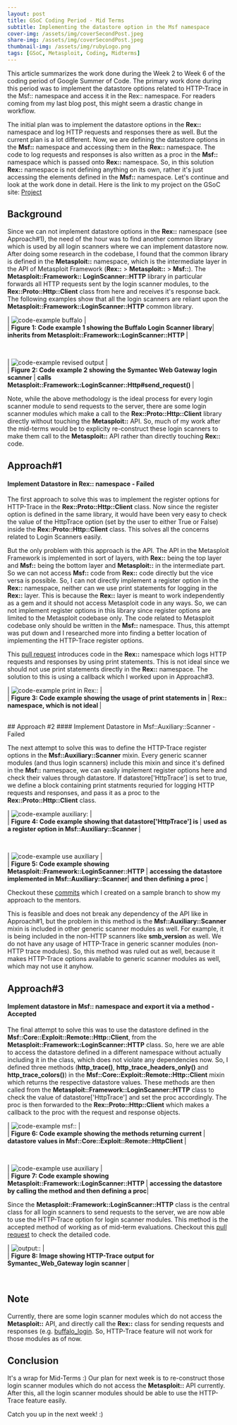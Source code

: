 ```yaml
---
layout: post
title: GSoC Coding Period - Mid Terms
subtitle: Implementing the datastore option in the Msf namespace
cover-img: /assets/img/coverSecondPost.jpeg
share-img: /assets/img/coverSecondPost.jpeg
thumbnail-img: /assets/img/rubyLogo.png
tags: [GSoC, Metasploit, Coding, Midterms]
---
```

  
This article summarizes the work done during the Week 2 to Week 6 of the coding period of Google Summer of Code. The primary work done during this period was to implement the datastore options related to HTTP-Trace in the Msf:: namespace and access it in the Rex:: namespace. For readers coming from my last blog post, this might seem a drastic change in workflow.  
  
The initial plan was to implement the datastore options in the **Rex::** namespace and log HTTP requests and responses there as well. But the current plan is a lot different. Now, we are defining the datastore options in the **Msf::** namespace and accessing them in the **Rex::** namespace. The code to log requests and responses is also written as a proc in the **Msf::** namespace which is passed onto **Rex::** namespace. So, in this solution **Rex::** namespace is not defining anything on its own, rather it's just accessing the elements defined in the **Msf::** namespace. Let's continue and look at the work done in detail. Here is the link to my project on the GSoC site: [Project](https://summerofcode.withgoogle.com/programs/2022/projects/I4PxrljP)  
  
## Background
  
Since we can not implement datastore options in the **Rex::** namespace (see Approach#1), the need of the hour was to find another common library which is used by all login scanners where we can implement datastore now. After doing some research in the codebase, I found that the common library is defined in the **Metasploit::** namespace, which is the intermediate layer in the API of Metasploit Framework (**Rex::** > **Metasploit::** > **Msf::**). The **Metasploit::Framework:: LoginScanner::HTTP** library in particular forwards all HTTP requests sent by the login scanner modules, to the **Rex::Proto::Http::Client** class from here and receives it's response back. The following examples show that all the login scanners are reliant upon the **Metasploit::Framework::LoginScanner::HTTP** common library.   
  
| ![code-example buffalo](../assets/img/GSoC_loginScannerReliant1.png) |  
| <b>Figure 1: Code example 1 showing the Buffalo Login Scanner library</b>|
 <b> inherits from Metasploit::Framework::LoginScanner::HTTP </b>|
  
<br/>
  
| ![code-example revised output](../assets/img/GSoC_send_request_reliant.png) |  
| <b>Figure 2: Code example 2 showing the Symantec Web Gateway login scanner </b>|
  <b> calls Metasploit::Framework::LoginScanner::Http#send_request() </b>|
  
Note, while the above methodology is the ideal process for every login scanner module to send requests to the server, there are some login scanner modules which make a call to the **Rex::Proto::Http::Client** library directly without touching the **Metasploit::** API. So, much of my work after the mid-terms would be to explicity re-construct these login scanners to make them call to the **Metasploit::** API rather than directly touching **Rex::** code.  
  
## Approach#1  
#### Implement Datastore in Rex:: namespace - Failed
  
The first approach to solve this  was to implement the register options for HTTP-Trace in the **Rex::Proto::Http::Client** class. Now since the register option is defined in the same library, it would have been very easy to check the value of the HttpTrace option (set by the user to either True or False) inside the **Rex::Proto::Http::Client** class. This solves all the concerns related to Login Scanners easily.  
  
But the only problem with this approach is the API. The API in the Metasploit Framework is implemented in sort of layers, with **Rex::** being the top layer and **Msf::** being the bottom layer and **Metasploit::** in the intermediate part. So we can not access **Msf::** code from **Rex::** code directly but the vice versa is possible. So, I can not directly implement a register option in the **Rex::** namespace, neither can we use print statements for logging in the **Rex::** layer. This is because the **Rex::** layer is meant to work independently as a gem and it should not access Metasploit code in any ways. So, we can not implement register options in this library since register options are limited to the Metasploit codebase only. The code related to Metasploit codebase only should be written in the **Msf::** namespace. Thus, this attempt was put down and I researched more into finding a better location of implementing the HTTP-Trace register options.  
  
This [pull request](https://github.com/3V3RYONE/metasploit-framework/pull/1) introduces code in the **Rex::** namespace which logs HTTP requests and responses by using print statements. This is not ideal since we should not use print statements directly in the **Rex::** namespace. The solution to this is using a callback which I worked upon in Approach#3.  
  
| ![code-example print in Rex::](../assets/img/GSoC_print_Rex.png) |  
| <b>Figure 3: Code example showing the usage of print statements in </b>|
  <b> Rex:: namespace, which is not ideal </b>|

<br />  
## Approach #2
#### Implement Datastore in Msf::Auxiliary::Scanner - Failed
  
The next attempt to solve this was to define the HTTP-Trace register options in the **Msf::Auxiliary::Scanner** mixin. Every generic scanner modules (and thus login scanners) include this mixin and since it's defined in the **Msf::** namespace, we can easily implement register options here and check their values through datastore. If datastore['HttpTrace'] is set to true, we define a block containing print statments requried for logging HTTP requests and responses, and pass it as a proc to the **Rex::Proto::Http::Client** class.  
  
| ![code-example auxiliary:](../assets/img/GSoC_scanner_datastore.png) |  
| <b>Figure 4: Code example showing that datastore['HttpTrace'] is </b>|
  <b> used as a register option in Msf::Auxiliary::Scanner </b>|
  
<br />
  
| ![code-example use auxiliary](../assets/img/GSoC_use_auxiliary.png) |  
| <b>Figure 5: Code example showing Metasploit::Framework::LoginScanner::HTTP </b>|
  <b> accessing the datastore implemented in Msf::Auxiliary::Scanner</b>|
  <b> and then defining a proc </b> |
  
Checkout these [commits](https://github.com/rapid7/metasploit-framework/compare/master...3V3RYONE:metasploit-framework:sample-code-changes-httptrace) which I created on a sample branch to show my approach to the mentors.  
  
This is feasible and does not break any dependency of the API like in Approach#1, but the problem in this method is the **Msf::Auxiliary::Scanner** mixin is included in other generic scanner modules as well. For example, it is being included in the non-HTTP scanners like **smb_version** as well. We do not have any usage of HTTP-Trace in generic scanner modules (non-HTTP trace modules). So, this method was ruled out as well, because it makes HTTP-Trace options available to generic scanner modules as well, which may not use it anyhow.  
  

## Approach#3
#### Implement datastore in Msf:: namespace and export it via a method - Accepted
  
The final attempt to solve this was to use the datastore defined in the **Msf::Core::Exploit::Remote::Http::Client**, from the **Metasploit::Framework::LoginScanner::HTTP** class. So, here we are able to access the datastore defined in a different namespace without actually including it in the class, which does not violate any dependencies now. So, I defined three methods (**http_trace()**, **http_trace_headers_only()** and **http_trace_colors()**) in the **Msf::Core::Exploit::Remote::Http::Client** mixin which returns the respective datastore values. These methods are then called from the **Metasploit::Framework::LoginScanner::HTTP** class to check the value of datastore['HttpTrace'] and set the proc accordingly. The proc is then forwarded to the **Rex::Proto::Http::Client** which makes a callback to the proc with the request and response objects.  
  
| ![code-example msf::](../assets/img/GSoC_exploit_methods.png) |  
| <b>Figure 6: Code example showing the methods returning current </b>|
  <b> datastore values in Msf::Core::Exploit::Remote::HttpClient </b>|
  
<br />
  
| ![code-example use auxiliary](../assets/img/GSoC_use_exported_methods.png) |  
| <b>Figure 7: Code example showing Metasploit::Framework::LoginScanner::HTTP </b>|
  <b> accessing the datastore by calling the method and then defining a proc</b>|
  
Since the **Metasploit::Framework::LoginScanner::HTTP** class is the central class for all login scanners to send requests to the server, we are now able to use the HTTP-Trace option for login scanner modules. This method is the accepted method of working as of mid-term evaluations. Checkout this [pull request](https://github.com/3V3RYONE/metasploit-framework/pull/4) to check the detailed code.  

| ![output::](../assets/img/GSoC_output_httptrace.png) |  
| <b>Figure 8: Image showing HTTP-Trace output for Symantec_Web_Gateway login scanner </b>| 
  
<br />
  
## Note
  
Currently, there are some login scanner modules which do not access the **Metasploit::** API, and directly call the **Rex::** class for sending requests and responses (e.g. [buffalo_login](https://github.com/rapid7/metasploit-framework/blob/master/lib/metasploit/framework/login_scanner/buffalo.rb#L36-L49). So, HTTP-Trace feature will not work for those modules as of now.  
  
## Conclusion  
  
It's a wrap for Mid-Terms :) Our plan for next week is to re-construct those login scanner modules which do not access the **Metasploit::** API currently. After this, all the login scanner modules should be able to use the HTTP-Trace feature easily.  
  
Catch you up in the next week! :)  
